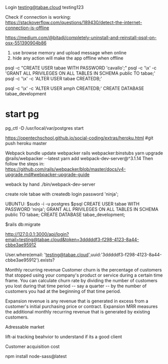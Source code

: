 
Login
testing@tabae.cloud
testing123

Check if connection is working:
https://stackoverflow.com/questions/189430/detect-the-internet-connection-is-offline

https://medium.com/@bitadj/completely-uninstall-and-reinstall-psql-on-osx-551390904b86


1. use browse memory and upload message when online
2. hide any action will make the app offline when offline

psql -c "CREATE USER tabae WITH PASSWORD 'cavallo';"
psql -c '\x' -c 'GRANT ALL PRIVILEGES ON ALL TABLES IN SCHEMA public TO tabae;'
psql -c '\x' -c 'ALTER USER tabae CREATEDB;'

psql -c '\x' -c 'ALTER USER amph CREATEDB;'
CREATE DATABASE tabae_development

# start pg

pg_ctl -D /usr/local/var/postgres start

https://opentechschool.github.io/social-coding/extras/heroku.html
#git push heroku master

Webpack
bundle update webpacker
rails webpacker:binstubs
yarn upgrade @rails/webpacker --latest
yarn add webpack-dev-server@^3.1.14
Then follow the steps in: https://github.com/rails/webpacker/blob/master/docs/v4-upgrade.md#webpacker-upgrade-guide

weback by hand
./bin/webpack-dev-server


create role tabae with createdb login password 'ninja';


UBUNTU:
$sudo -i -u postgres
$psql
CREATE USER tabae WITH PASSWORD 'ninja';
GRANT ALL PRIVILEGES ON ALL TABLES IN SCHEMA public TO tabae;
CREATE DATABASE tabae_development;

$rails db:migrate

http://127.0.0.1:3000/api/login?email=testing@tabae.cloud&token=3dddddf3-f298-4123-8a44-cbbe3ae95912

User.where(email: 'testing@tabae.cloud',uuid:'3dddddf3-f298-4123-8a44-cbbe3ae95912').exists?


Monthly recurring revenue
Customer churn is the percentage of customers that stopped using your company's product or service during a certain time frame. You can calculate churn rate by dividing the number of customers you lost during that time period -- say a quarter -- by the number of customers you had at the beginning of that time period.

Expansion revenue is any revenue that is generated in excess from a customer's initial purchasing price or contract. Expansion MRR measures the additional monthly recurring revenue that is generated by existing customers.

Adressable market

lift-ai tracking beahvior to understand if its a good client

Customer acquisition cost

npm install node-sass@latest